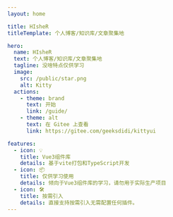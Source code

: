 ```yaml
---
layout: home

title: HIsheR
titleTemplate: 个人博客/知识库/文章聚集地

hero:
  name: HIsheR
  text: 个人博客/知识库/文章聚集地
  tagline: 没啥特点仅供学习
  image:
    src: /public/star.png
    alt: Kitty
  actions:
    - theme: brand
      text: 开始
      link: /guide/
    - theme: alt
      text: 在 Gitee 上查看
      link: https://gitee.com/geeksdidi/kittyui

features:
  - icon: 💡
    title: Vue3组件库
    details: 基于vite打包和TypeScript开发
  - icon: 📦
    title: 仅供学习使用
    details: 倾向于Vue3组件库的学习，请勿用于实际生产项目
  - icon: 🛠️
    title: 按需引入
    details: 直接支持按需引入无需配置任何插件。
---
```


